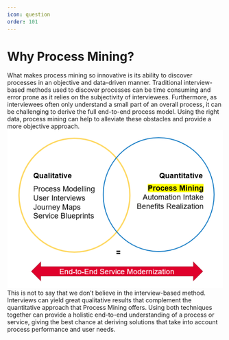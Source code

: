 ```yaml
---
icon: question
order: 101
---
```

# Why Process Mining?
What makes process mining so innovative is its ability to discover processes in an objective and data-driven manner. Traditional interview-based methods used to discover processes can be time consuming and error prone as it relies on the subjectivity of interviewees. Furthermore, as interviewees often only understand a small part of an overall process, it can be challenging to derive the full end-to-end process model. Using the right data, process mining can help to alleviate these obstacles and provide a more objective approach.
![](/introduction/why-pm.png)
This is not to say that we don’t believe in the interview-based method. Interviews can yield great qualitative results that complement the quantitative approach that Process Mining offers. Using both techniques together can provide a holistic end-to-end understanding of a process or service, giving the best chance at deriving solutions that take into account process performance and user needs.